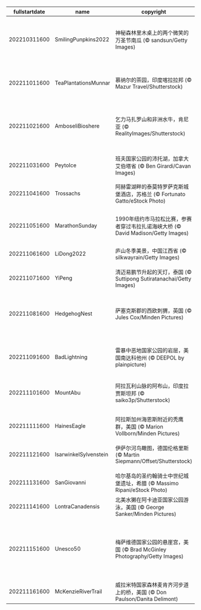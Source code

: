 |fullstartdate|name|copyright|title|image|
|--|--|--|--|--|
202210311600|SmilingPunpkins2022|神秘森林里木桌上的两个微笑的万圣节南瓜 (© sandsun/Getty Images)|来一盏微笑的南瓜灯吗？|![](/zh-CN/2022/11/202210311600SmilingPunpkins2022.jpg)|
202211011600|TeaPlantationsMunnar|慕纳尔的茶园，印度喀拉拉邦 (© Mazur Travel/Shutterstock)|您喝的茶可能来自这里|![](/zh-CN/2022/11/202211011600TeaPlantationsMunnar.jpg)|
202211021600|AmboseliBioshere|乞力马扎罗山和非洲水牛，肯尼亚 (© RealityImages/Shutterstock)|一个关于可持续发展的实验|![](/zh-CN/2022/11/202211021600AmboseliBioshere.jpg)|
202211031600|PeytoIce|班夫国家公园的沛托湖，加拿大艾伯塔省 (© Ben Girardi/Cavan Images)|落基山上碧玉腰带|![](/zh-CN/2022/11/202211031600PeytoIce.jpg)|
202211041600|Trossachs|阿赫雷湖畔的泰莫特罗萨克斯城堡酒店，苏格兰 (© Fortunato Gatto/eStock Photo)|重温往日辉煌|![](/zh-CN/2022/11/202211041600Trossachs.jpg)|
202211051600|MarathonSunday|1990年纽约市马拉松比赛，参赛者穿过韦拉扎诺海峡大桥 (© David Madison/Getty Images)|跑过纽约五个行政区|![](/zh-CN/2022/11/202211051600MarathonSunday.jpg)|
202211061600|LiDong2022|庐山冬季美景，中国江西省 (© silkwayrain/Getty Images)|冬天来了|![](/zh-CN/2022/11/202211061600LiDong2022.jpg)|
202211071600|YiPeng|清迈易鹏节升起的天灯，泰国 (© Suttipong Sutiratanachai/Getty Images)|祝福和祈愿的日子|![](/zh-CN/2022/11/202211071600YiPeng.jpg)|
202211081600|HedgehogNest|萨塞克斯郡的西欧刺猬，英国 (© Jules Cox/Minden Pictures)|可以观赏，请勿触碰|![](/zh-CN/2022/11/202211081600HedgehogNest.jpg)|
202211091600|BadLightning|雷暴中恶地国家公园的岩层，美国南达科他州 (© DEEPOL by plainpicture)|恶地国家公园的一场闪电？|![](/zh-CN/2022/11/202211091600BadLightning.jpg)|
202211101600|MountAbu|阿拉瓦利山脉的阿布山，印度拉贾斯坦邦 (© saiko3p/Shutterstock)|沙漠中的绿洲|![](/zh-CN/2022/11/202211101600MountAbu.jpg)|
||||![](/zh-CN/2022/11/.jpg)|
202211111600|HainesEagle|阿拉斯加州海恩斯附近的秃鹰群，美国 (© Marion Vollborn/Minden Pictures)|秃鹰的集会|![](/zh-CN/2022/11/202211111600HainesEagle.jpg)|
202211121600|IsarwinkelSylvenstein|伊萨尔河鸟瞰图，德国伦格里斯 (© Martin Siepmann/Offset/Shutterstock)|美丽清澈的河流|![](/zh-CN/2022/11/202211121600IsarwinkelSylvenstein.jpg)|
202211131600|SanGiovanni|哈尔基岛的圣约翰骑士中世纪城堡遗址，希腊 (© Massimo Ripani/eStock Photo)|爱琴海之巅|![](/zh-CN/2022/11/202211131600SanGiovanni.jpg)|
202211141600|LontraCanadensis|北美水獭在阿卡迪亚国家公园游泳，美国 (© George Sanker/Minden Pictures)|北美水獭|![](/zh-CN/2022/11/202211141600LontraCanadensis.jpg)|
202211151600|Unesco50|梅萨维德国家公园的悬崖宫，美国 (© Brad McGinley Photography/Getty Images)|《保护世界文化和自然遗产公约》|![](/zh-CN/2022/11/202211151600Unesco50.jpg)|
202211161600|McKenzieRiverTrail|威拉米特国家森林麦肯齐河步道上的桥，美国 (© Don Paulson/Danita Delimont)|徒步旅行|![](/zh-CN/2022/11/202211161600McKenzieRiverTrail.jpg)|
